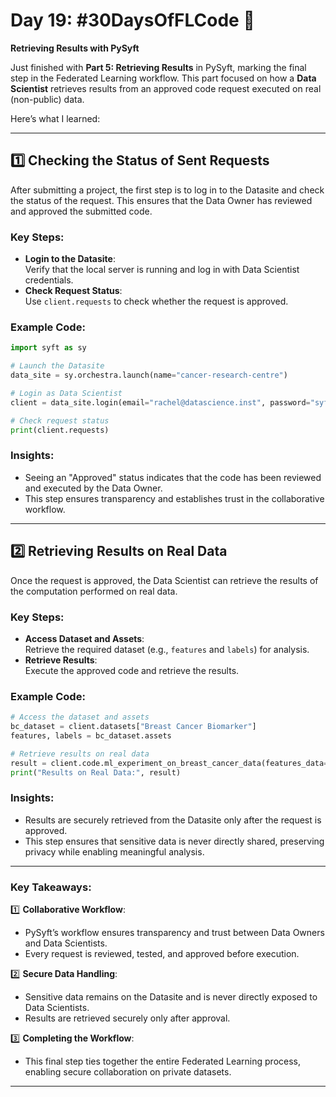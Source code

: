 # Day 19: #30DaysOfFLCode 🚀  
**Retrieving Results with PySyft**  

Just finished with **Part 5: Retrieving Results** in PySyft, marking the final step in the Federated Learning workflow. This part focused on how a **Data Scientist** retrieves results from an approved code request executed on real (non-public) data.  

Here’s what I learned:

---

## 1️⃣ Checking the Status of Sent Requests  

After submitting a project, the first step is to log in to the Datasite and check the status of the request. This ensures that the Data Owner has reviewed and approved the submitted code.  

### Key Steps:
- **Login to the Datasite**:  
  Verify that the local server is running and log in with Data Scientist credentials.  
- **Check Request Status**:  
  Use `client.requests` to check whether the request is approved.  

### Example Code:
```python
import syft as sy

# Launch the Datasite
data_site = sy.orchestra.launch(name="cancer-research-centre")

# Login as Data Scientist
client = data_site.login(email="rachel@datascience.inst", password="syftrocks")

# Check request status
print(client.requests)
```

### Insights:
- Seeing an "Approved" status indicates that the code has been reviewed and executed by the Data Owner.  
- This step ensures transparency and establishes trust in the collaborative workflow.  

---

## 2️⃣ Retrieving Results on Real Data  

Once the request is approved, the Data Scientist can retrieve the results of the computation performed on real data.  

### Key Steps:
- **Access Dataset and Assets**:  
  Retrieve the required dataset (e.g., `features` and `labels`) for analysis.  
- **Retrieve Results**:  
  Execute the approved code and retrieve the results.  

### Example Code:
```python
# Access the dataset and assets
bc_dataset = client.datasets["Breast Cancer Biomarker"]
features, labels = bc_dataset.assets

# Retrieve results on real data
result = client.code.ml_experiment_on_breast_cancer_data(features_data=features, labels=labels).get()
print("Results on Real Data:", result)
```

### Insights:
- Results are securely retrieved from the Datasite only after the request is approved.  
- This step ensures that sensitive data is never directly shared, preserving privacy while enabling meaningful analysis.

---

### Key Takeaways:  

1️⃣ **Collaborative Workflow**:  
   - PySyft’s workflow ensures transparency and trust between Data Owners and Data Scientists.  
   - Every request is reviewed, tested, and approved before execution.  

2️⃣ **Secure Data Handling**:  
   - Sensitive data remains on the Datasite and is never directly exposed to Data Scientists.  
   - Results are retrieved securely only after approval.  

3️⃣ **Completing the Workflow**:  
   - This final step ties together the entire Federated Learning process, enabling secure collaboration on private datasets.  

---